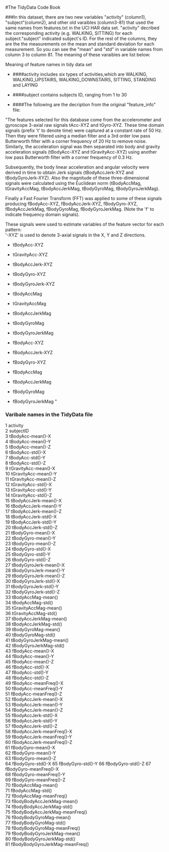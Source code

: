 #The TidyData Code Book

###In this dataset, there are two new variables "activity" (column1), "subject"(column2), and other old varaibles (column3-81) that used the same names from features.txt in the UCI HAR data set.
"activity" decribed the corresponding activity (e.g. WALKING, SITTING) for each subject."subject" indicated subject's ID. 
For the rest of the columns, they are the the measurements on the mean and standard deviation for each measurement. So you can see the "mean" and "std" in variable names from column 3 to column 81. 
The meaning of these varaibles are list below:

Meaning of feature names in tidy data set

* ####activity includes six types of activities,which are WALKING, WALKING_UPSTAIRS, WALKING_DOWNSTAIRS, SITTING, STANDING and LAYING    

* ####subject contains subjects ID, ranging from 1 to 30    

* ####The following are the decription from the original "feature_info" file:  

"The features selected for this database come from the accelerometer and gyroscope 3-axial raw signals tAcc-XYZ and tGyro-XYZ. These time domain signals (prefix 't' to denote time) were captured at a constant rate of 50 Hz. Then they were filtered using a median filter and a 3rd order low pass Butterworth filter with a corner frequency of 20 Hz to remove noise. Similarly, the acceleration signal was then separated into body and gravity acceleration signals (tBodyAcc-XYZ and tGravityAcc-XYZ) using another low pass Butterworth filter with a corner frequency of 0.3 Hz. 

Subsequently, the body linear acceleration and angular velocity were derived in time to obtain Jerk signals (tBodyAccJerk-XYZ and tBodyGyroJerk-XYZ). Also the magnitude of these three-dimensional signals were calculated using the Euclidean norm (tBodyAccMag, tGravityAccMag, tBodyAccJerkMag, tBodyGyroMag, tBodyGyroJerkMag). 

Finally a Fast Fourier Transform (FFT) was applied to some of these signals producing fBodyAcc-XYZ, fBodyAccJerk-XYZ, fBodyGyro-XYZ, fBodyAccJerkMag, fBodyGyroMag, fBodyGyroJerkMag. (Note the 'f' to indicate frequency domain signals). 

These signals were used to estimate variables of the feature vector for each pattern:  
'-XYZ' is used to denote 3-axial signals in the X, Y and Z directions.

* tBodyAcc-XYZ  

* tGravityAcc-XYZ  
* tBodyAccJerk-XYZ  
* tBodyGyro-XYZ  
* tBodyGyroJerk-XYZ  
* tBodyAccMag  
* tGravityAccMag  
* tBodyAccJerkMag  
* tBodyGyroMag  
* tBodyGyroJerkMag    
* fBodyAcc-XYZ  
* fBodyAccJerk-XYZ  
* fBodyGyro-XYZ  
* fBodyAccMag  
* fBodyAccJerkMag  
* fBodyGyroMag  
* fBodyGyroJerkMag  "

### Varibale names in the TidyData file
1 activity  
2 subjectID  
3 tBodyAcc-mean()-X  
4 tBodyAcc-mean()-Y  
5 tBodyAcc-mean()-Z  
6 tBodyAcc-std()-X  
7 tBodyAcc-std()-Y  
8 tBodyAcc-std()-Z  
9 tGravityAcc-mean()-X  
10 tGravityAcc-mean()-Y  
11 tGravityAcc-mean()-Z  
12 tGravityAcc-std()-X  
13 tGravityAcc-std()-Y  
14 tGravityAcc-std()-Z  
15 tBodyAccJerk-mean()-X  
16 tBodyAccJerk-mean()-Y  
17 tBodyAccJerk-mean()-Z  
18 tBodyAccJerk-std()-X  
19 tBodyAccJerk-std()-Y  
20 tBodyAccJerk-std()-Z  
21 tBodyGyro-mean()-X  
22 tBodyGyro-mean()-Y  
23 tBodyGyro-mean()-Z  
24 tBodyGyro-std()-X  
25 tBodyGyro-std()-Y  
26 tBodyGyro-std()-Z  
27 tBodyGyroJerk-mean()-X  
28 tBodyGyroJerk-mean()-Y  
29 tBodyGyroJerk-mean()-Z  
30 tBodyGyroJerk-std()-X  
31 tBodyGyroJerk-std()-Y  
32 tBodyGyroJerk-std()-Z  
33 tBodyAccMag-mean()  
34 tBodyAccMag-std()  
35 tGravityAccMag-mean()  
36 tGravityAccMag-std()  
37 tBodyAccJerkMag-mean()  
38 tBodyAccJerkMag-std()  
39 tBodyGyroMag-mean()  
40 tBodyGyroMag-std()  
41 tBodyGyroJerkMag-mean()  
42 tBodyGyroJerkMag-std()  
43 fBodyAcc-mean()-X  
44 fBodyAcc-mean()-Y  
45 fBodyAcc-mean()-Z  
46 fBodyAcc-std()-X  
47 fBodyAcc-std()-Y  
48 fBodyAcc-std()-Z  
49 fBodyAcc-meanFreq()-X  
50 fBodyAcc-meanFreq()-Y  
51 fBodyAcc-meanFreq()-Z  
52 fBodyAccJerk-mean()-X  
53 fBodyAccJerk-mean()-Y  
54 fBodyAccJerk-mean()-Z  
55 fBodyAccJerk-std()-X  
56 fBodyAccJerk-std()-Y  
57 fBodyAccJerk-std()-Z  
58 fBodyAccJerk-meanFreq()-X    
59 fBodyAccJerk-meanFreq()-Y    
60 fBodyAccJerk-meanFreq()-Z  
61 fBodyGyro-mean()-X  
62 fBodyGyro-mean()-Y  
63 fBodyGyro-mean()-Z  
64 fBodyGyro-std()-X
65 fBodyGyro-std()-Y
66 fBodyGyro-std()-Z
67 fBodyGyro-meanFreq()-X  
68 fBodyGyro-meanFreq()-Y  
69 fBodyGyro-meanFreq()-Z  
70 fBodyAccMag-mean()  
71 fBodyAccMag-std()  
72 fBodyAccMag-meanFreq()  
73 fBodyBodyAccJerkMag-mean()  
74 fBodyBodyAccJerkMag-std()  
75 fBodyBodyAccJerkMag-meanFreq()  
76 fBodyBodyGyroMag-mean()  
77 fBodyBodyGyroMag-std()  
78 fBodyBodyGyroMag-meanFreq()  
79 fBodyBodyGyroJerkMag-mean()  
80 fBodyBodyGyroJerkMag-std()    
81 fBodyBodyGyroJerkMag-meanFreq()    
